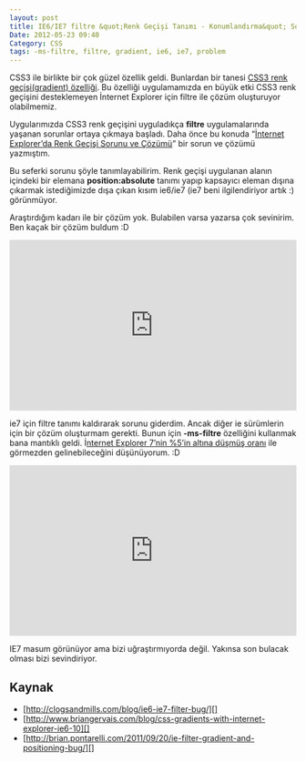 ```yaml
---
layout: post
title: IE6/IE7 filtre &quot;Renk Geçişi Tanımı - Konumlandırma&quot; Sorunu ve Çözümsüzülüğü :D
Date: 2012-05-23 09:40
Category: CSS
tags: -ms-filtre, filtre, gradient, ie6, ie7, problem
---
```


CSS3 ile birlikte bir çok güzel özellik geldi. Bunlardan bir tanesi
[CSS3 renk geçişi(gradient) özelliği][]. Bu özelliği uygulamamızda en
büyük etki CSS3 renk geçişini desteklemeyen İnternet Explorer için
filtre ile çözüm oluşturuyor olabilmemiz.

Uygularımızda CSS3 renk geçişini uyguladıkça **filtre** uygulamalarında
yaşanan sorunlar ortaya çıkmaya başladı. Daha önce bu konuda “[İnternet Explorer’da Renk Geçişi Sorunu ve Çözümü][]” bir sorun ve çözümü
yazmıştım.

Bu seferki sorunu şöyle tanımlayabilirim. Renk geçişi uygulanan alanın
içindeki bir elemana **position:absolute** tanımı yapıp kapsayıcı eleman
dışına çıkarmak istediğimizde dışa çıkan kısım ie6/ie7 (ie7 beni
ilgilendiriyor artık :) görünmüyor.

Araştırdığım kadarı ile bir çözüm yok. Bulabilen varsa yazarsa çok
sevinirim. Ben kaçak bir çözüm buldum :D

<iframe style="width: 100%; height: 300px" src="http://jsfiddle.net/fatihhayri/AErWW/embedded/result,css,html" allowfullscreen="allowfullscreen" frameborder="0"></iframe>

ie7 için filtre tanımı kaldırarak sorunu giderdim. Ancak diğer ie
sürümlerin için bir çözüm oluşturmam gerekti. Bunun için **-ms-filtre**
özelliğini kullanmak bana mantıklı geldi. İ[nternet Explorer 7’nin %5’in altına düşmüş oranı][] ile görmezden gelinebileceğini düşünüyorum. :D

<iframe style="width: 100%; height: 300px" src="http://jsfiddle.net/tAFG2/1/embedded/result,css,html" allowfullscreen="allowfullscreen" frameborder="0"></iframe>

IE7 masum görünüyor ama bizi uğraştırmıyorda değil. Yakınsa son bulacak
olması bizi sevindiriyor.

## Kaynak

-   [http://clogsandmills.com/blog/ie6-ie7-filter-bug/][]
-   [http://www.briangervais.com/blog/css-gradients-with-internet-explorer-ie6-10][]
-   [http://brian.pontarelli.com/2011/09/20/ie-filter-gradient-and-positioning-bug/][]


  [CSS3 renk geçişi(gradient) özelliği]: http://www.fatihhayrioglu.com/css-renk-gecisleri-gradients/
  [İnternet Explorer’da Renk Geçişi Sorunu ve Çözümü]: http://www.fatihhayrioglu.com/internet-explorerda-renk-gecisi-sorunu-ve-cozumu/
  [nternet Explorer 7’nin %5’in altına düşmüş oranı]: http://labs.sahibinden.com/yazi/sahibinden-com-nisan-2012-ziyaretci-teknoloji-istatistikleri/
  [http://clogsandmills.com/blog/ie6-ie7-filter-bug/]: http://clogsandmills.com/blog/ie6-ie7-filter-bug/
  [http://www.briangervais.com/blog/css-gradients-with-internet-explorer-ie6-10]: http://www.briangervais.com/blog/css-gradients-with-internet-explorer-ie6-10
  [http://brian.pontarelli.com/2011/09/20/ie-filter-gradient-and-positioning-bug/]: http://brian.pontarelli.com/2011/09/20/ie-filter-gradient-and-positioning-bug/
